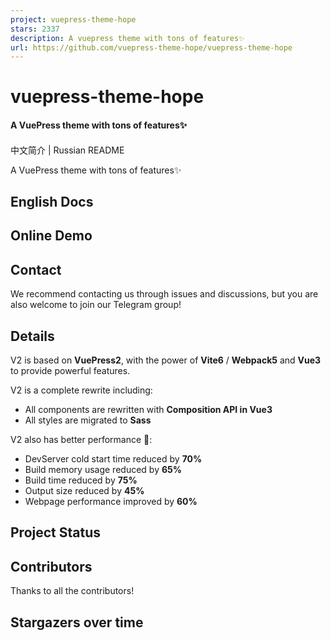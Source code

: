 ```yaml
---
project: vuepress-theme-hope
stars: 2337
description: A vuepress theme with tons of features✨
url: https://github.com/vuepress-theme-hope/vuepress-theme-hope
---
```


vuepress-theme-hope
===================

#### A VuePress theme with tons of features✨

#### 

中文简介 | Russian README

A VuePress theme with tons of features✨

English Docs
------------

Online Demo
-----------

Contact
-------

We recommend contacting us through issues and discussions, but you are also welcome to join our Telegram group!

Details
-------

V2 is based on **VuePress2**, with the power of **Vite6** / **Webpack5** and **Vue3** to provide powerful features.

V2 is a complete rewrite including:

-   All components are rewritten with **Composition API in Vue3**
-   All styles are migrated to **Sass**

V2 also has better performance 🚀:

-   DevServer cold start time reduced by **70%**
-   Build memory usage reduced by **65%**
-   Build time reduced by **75%**
-   Output size reduced by **45%**
-   Webpage performance improved by **60%**

Project Status
--------------

Contributors
------------

Thanks to all the contributors!

Stargazers over time
--------------------
